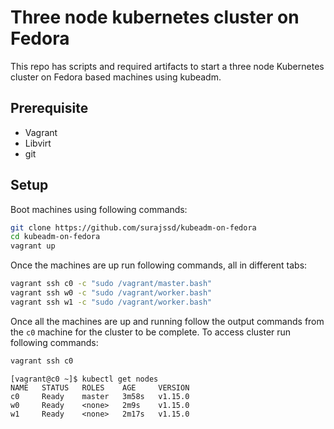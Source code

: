 # Three node kubernetes cluster on Fedora

This repo has scripts and required artifacts to start a three node Kubernetes cluster on Fedora based machines using kubeadm.

## Prerequisite

* Vagrant
* Libvirt
* git

## Setup

Boot machines using following commands:

```bash
git clone https://github.com/surajssd/kubeadm-on-fedora
cd kubeadm-on-fedora
vagrant up
```

Once the machines are up run following commands, all in different tabs:

```bash
vagrant ssh c0 -c "sudo /vagrant/master.bash"
vagrant ssh w0 -c "sudo /vagrant/worker.bash"
vagrant ssh w1 -c "sudo /vagrant/worker.bash"
```

Once all the machines are up and running follow the output commands from the `c0` machine for the cluster to be complete. To access cluster run following commands:

```bash
vagrant ssh c0
```

```
[vagrant@c0 ~]$ kubectl get nodes
NAME   STATUS   ROLES    AGE     VERSION
c0     Ready    master   3m58s   v1.15.0
w0     Ready    <none>   2m9s    v1.15.0
w1     Ready    <none>   2m17s   v1.15.0
```
